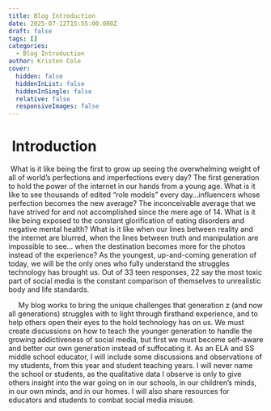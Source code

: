 ```yaml
---
title: Blog Introduction
date: 2025-07-12T15:55:00.000Z
draft: false
tags: []
categories:
  - Blog Introduction
author: Kristen Cole
cover:
  hidden: false
  hiddenInList: false
  hiddenInSingle: false
  relative: false
  responsiveImages: false
---
```

#  Introduction

 What is it like being the first to grow up seeing the overwhelming weight of all of world’s perfections and imperfections every day? The first generation to hold the power of the internet in our hands from a young age. What is it like to see thousands of edited “role models” every day…influencers whose perfection becomes the new average? The inconceivable average that we have strived for and not accomplished since the mere age of 14. What is it like being exposed to the constant glorification of eating disorders and negative mental health? What is it like when our lines between reality and the internet are blurred, when the lines between truth and manipulation are impossible to see… when the destination becomes more for the photos instead of the experience? As the youngest, up-and-coming generation of today, we will be the only ones who fully understand the struggles technology has brought us. Out of 33 teen responses, 22 say the most toxic part of social media is the constant comparison of themselves to unrealistic body and life standards.

     My blog works to bring the unique challenges that generation z (and now all generations) struggles with to light through firsthand experience, and to help others open their eyes to the hold technology has on us. We must create discussions on how to teach the younger generation to handle the growing addictiveness of social media, but first we must become self-aware and better our own generation instead of suffocating it. As an ELA and SS middle school educator, I will include some discussions and observations of my students, from this year and student teaching years. I will never name the school or students, as the qualitative data I observe is only to give others insight into the war going on in our schools, in our children’s minds, in our own minds, and in our homes. I will also share resources for educators and students to combat social media misuse.
